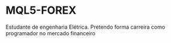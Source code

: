 # MQL5-FOREX
Estudante de engenharia Elétrica. Pretendo forma carreira como programador no mercado financeiro  
